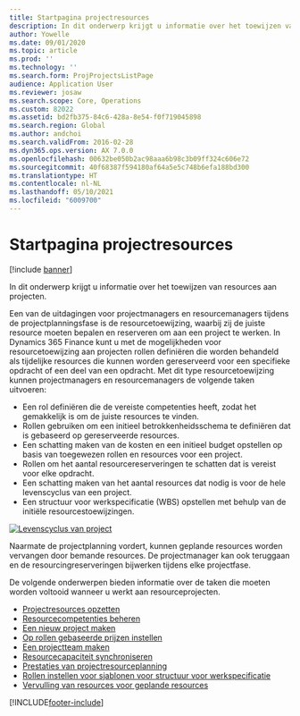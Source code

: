 ```yaml
---
title: Startpagina projectresources
description: In dit onderwerp krijgt u informatie over het toewijzen van resources aan projecten.
author: Yowelle
ms.date: 09/01/2020
ms.topic: article
ms.prod: ''
ms.technology: ''
ms.search.form: ProjProjectsListPage
audience: Application User
ms.reviewer: josaw
ms.search.scope: Core, Operations
ms.custom: 82022
ms.assetid: bd2fb375-84c6-428a-8e54-f0f719045898
ms.search.region: Global
ms.author: andchoi
ms.search.validFrom: 2016-02-28
ms.dyn365.ops.version: AX 7.0.0
ms.openlocfilehash: 00632be050b2ac98aaa6b98c3b09ff324c606e72
ms.sourcegitcommit: 40f68387f594180af64a5e5c748b6efa188bd300
ms.translationtype: HT
ms.contentlocale: nl-NL
ms.lasthandoff: 05/10/2021
ms.locfileid: "6009700"
---
```

# <a name="project-resourcing-home-page"></a>Startpagina projectresources

[!include [banner](../includes/banner.md)]

In dit onderwerp krijgt u informatie over het toewijzen van resources aan projecten.

Een van de uitdagingen voor projectmanagers en resourcemanagers tijdens de projectplanningsfase is de resourcetoewijzing, waarbij zij de juiste resource moeten bepalen en reserveren om aan een project te werken. In Dynamics 365 Finance kunt u met de mogelijkheden voor resourcetoewijzing aan projecten rollen definiëren die worden behandeld als tijdelijke resources die kunnen worden gereserveerd voor een specifieke opdracht of een deel van een opdracht. Met dit type resourcetoewijzing kunnen projectmanagers en resourcemanagers de volgende taken uitvoeren:

- Een rol definiëren die de vereiste competenties heeft, zodat het gemakkelijk is om de juiste resources te vinden.
- Rollen gebruiken om een initieel betrokkenheidsschema te definiëren dat is gebaseerd op gereserveerde resources.
- Een schatting maken van de kosten en een initieel budget opstellen op basis van toegewezen rollen en resources voor een project.
- Rollen om het aantal resourcereserveringen te schatten dat is vereist voor elke opdracht.
- Een schatting maken van het aantal resources dat nodig is voor de hele levenscyclus van een project.
- Een structuur voor werkspecificatie (WBS) opstellen met behulp van de initiële resourcestoewijzingen.

[![Levenscyclus van project](./media/projectresourcing02-1024x812.jpg)](./media/projectresourcing02.jpg)

Naarmate de projectplanning vordert, kunnen geplande resources worden vervangen door bemande resources. De projectmanager kan ook teruggaan en de resourcingreserveringen bijwerken tijdens elke projectfase.

De volgende onderwerpen bieden informatie over de taken die moeten worden voltooid wanneer u werkt aan resourceprojecten.

- [Projectresources opzetten](set-up-project-resources.md)
- [Resourcecompetenties beheren](manage-resource-competencies.md)
- [Een nieuw project maken](create-new-project.md)
- [Op rollen gebaseerde prijzen instellen](set-up-role-based-pricing.md)
- [Een projectteam maken](create-project-team.md)
- [Resourcecapaciteit synchroniseren](synchronize-resource-capacity.md)
- [Prestaties van projectresourceplanning](project-scheduling-performance.md)
- [Rollen instellen voor sjablonen voor structuur voor werkspecificatie](set-up-roles-wbs-template.md)
- [Vervulling van resources voor geplande resources](resource-fulfillment-planned-resources.md)


[!INCLUDE[footer-include](../includes/footer-banner.md)]